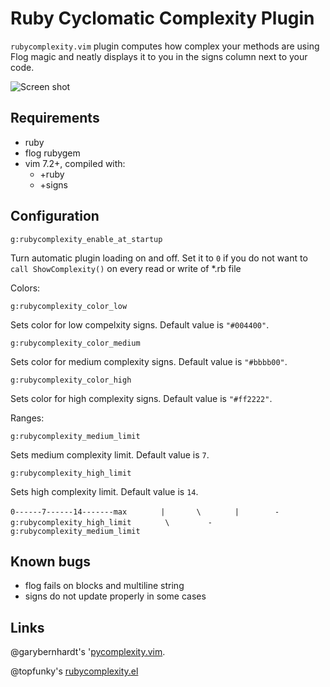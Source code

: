 Ruby Cyclomatic Complexity Plugin
=================================

`rubycomplexity.vim` plugin computes how complex your methods are using Flog magic and
neatly displays it to you in the signs column next to your code.

![Screen shot](http://github.com/skammer/vim-css-color/raw/master/Screen%20shot%202010-11-29%20at%2013.23.46.png)

Requirements
------------

* ruby
* flog rubygem
* vim 7.2+, compiled with:
  * +ruby
  * +signs

Configuration
-------------

`g:rubycomplexity_enable_at_startup`

Turn automatic plugin loading on and off. Set it to `0` if you do not want to
`call ShowComplexity()` on every read or write of \*.rb file

Colors:

`g:rubycomplexity_color_low`

Sets color for low compelxity signs. Default value is `"#004400"`.

`g:rubycomplexity_color_medium`

Sets color for medium complexity signs. Default value is `"#bbbb00"`.

`g:rubycomplexity_color_high`

Sets color for high complexity signs. Default value is `"#ff2222"`.

Ranges:

`g:rubycomplexity_medium_limit`

Sets medium complexity limit. Default value is `7`.

`g:rubycomplexity_high_limit`

Sets high complexity limit. Default value is `14`.


`0------7------14-------max`
`       |       \`
`       |        -g:rubycomplexity_high_limit`
`       \`
`        -g:rubycomplexity_medium_limit`

Known bugs
----------

* flog fails on blocks and multiline string
* signs do not update properly in some cases

Links
-----

@garybernhardt's '[pycomplexity.vim](http://bitbucket.org/garybernhardt/pycomplexity).

@topfunky's [rubycomplexity.el](https://github.com/topfunky/emacs-starter-kit/tree/master/vendor/ruby-complexity/)

